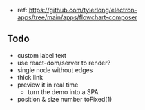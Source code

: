 - ref: https://github.com/tylerlong/electron-apps/tree/main/apps/flowchart-composer

## Todo

- custom label text
- use react-dom/server to render?
- single node without edges
- thick link
- preview it in real time
  - turn the demo into a SPA
- position & size number toFixed(1)
